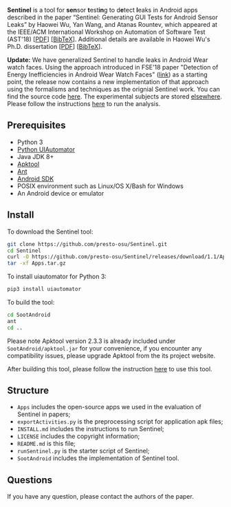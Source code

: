 __Sentinel__ is a tool for **sen**sor **t**est**in**g to d**e**tect **l**eaks in Android apps described in the paper “Sentinel: Generating GUI Tests for Android Sensor Leaks” by Haowei Wu, Yan Wang, and Atanas Rountev, which appeared at the IEEE/ACM International Workshop on Automation of Software Test (AST'18) \[[PDF](http://web.cse.ohio-state.edu/presto/pubs/ast18.pdf)\] \[[BibTeX](http://web.cse.ohio-state.edu/presto/pubs/ast18.bib)\].
Additional details are available in Haowei Wu's Ph.D. dissertation \[[PDF](http://web.cse.ohio-state.edu/presto/pubs/wu_phd18.pdf)\] \[[BibTeX](http://web.cse.ohio-state.edu/presto/pubs/wu_phd18.bib)\].

__Update:__ We have generalized Sentinel to handle leaks in Android Wear watch faces. Using the approach introduced in FSE'18 paper "Detection of Energy Inefficiencies in Android Wear Watch Faces" ([link](https://presto-osu.github.io/fse18)) as a starting point, the release now contains a new implementation of that approach using the formalisms and techniques as the orignial Sentinel work. You can find the source code [here](https://github.com/presto-osu/Sentinel/releases/download/1.1/sentinel-wear.tar.gz). The experimental subjects are stored [elsewhere](https://zenodo.org/record/1419134/files/fse18-benchmark.tar.xz?download=1). Please follow the instructions [here](https://presto-osu.github.io/fse18/INSTALL.html#static-analysis) to run the analysis.


## Prerequisites
- Python 3
- [Python UIAutomator](https://github.com/xiaocong/uiautomator)
- Java JDK 8+
- [Apktool](https://ibotpeaches.github.io/Apktool/)
- [Ant](https://ant.apache.org)
- [Android SDK](https://developer.android.com/studio/#downloads)
- POSIX environment such as Linux/OS X/Bash for Windows
- An Android device or emulator

## Install
To download the Sentinel tool:
```bash
git clone https://github.com/presto-osu/Sentinel.git
cd Sentinel
curl -O https://github.com/presto-osu/Sentinel/releases/download/1.1/Apps.tar.gz
tar -xf Apps.tar.gz
```

To install uiautomator for Python 3:
```bash
pip3 install uiautomator
```

To build the tool:
```bash
cd SootAndroid
ant
cd ..
```

Please note Apktool version 2.3.3 is already included under `SootAndroid/apktool.jar` for your convenience, if you encounter any compatibility issues, please upgrade Apktool from the its project website.

After building this tool, please follow the instruction [here](INSTALL.md) to use this tool.

## Structure

- `Apps` includes the open-source apps we used in the evaluation of Sentinel in papers;
- `exportActivities.py` is the preprocessing script for application apk files;
- `INSTALL.md` includes the instructions to run Sentinel;
- `LICENSE` includes the copyright information;
- `README.md` is this file;
- `runSentinel.py` is the starter script of Sentinel;
- `SootAndroid` includes the implementation of Sentinel tool.


## Questions
If you have any question, please contact the authors of the paper.

